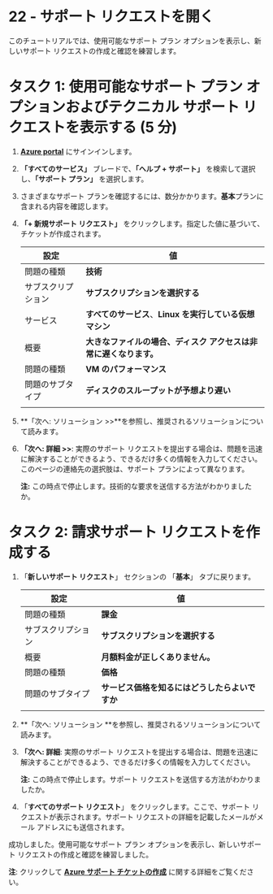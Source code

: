 ﻿---
wts:
    title: '22 - サポート リクエストを開く (5 分)'
    module: '現行のテストでは使用しません'
---
# 22 - サポート リクエストを開く

このチュートリアルでは、使用可能なサポート プラン オプションを表示し、新しいサポート リクエストの作成と確認を練習します。

# タスク 1: 使用可能なサポート プラン オプションおよびテクニカル サポート リクエストを表示する (5 分)

1. [**Azure portal**](https://portal.azure.com) にサインインします。

2. **「すべてのサービス」** ブレードで、**「ヘルプ + サポート」** を検索して選択し、**「サポート プラン」** を選択します。

3. さまざまなサポート プランを確認するには、数分かかります。**基本**プランに含まれる内容を確認します。 

4. **「+ 新規サポート リクエスト」** をクリックします。指定した値に基づいて、チケットが作成されます。 

    | 設定 | 値|
    |----|--------|
    | 問題の種類| **技術** |
    | サブスクリプション | **サブスクリプションを選択する** |
    | サービス | **すべてのサービス**、**Linux を実行している仮想マシン** |
    | 概要 | **大きなファイルの場合、ディスク アクセスは非常に遅くなります。** |
    | 問題の種類 | **VM のパフォーマンス** |
    | 問題のサブタイプ | **ディスクのスループットが予想より遅い** |    
    | | |

5. **「次へ: ソリューション >>**を参照し、推奨されるソリューションについて読みます。

6. **「次へ: 詳細 >>**: 実際のサポート リクエストを提出する場合は、問題を迅速に解決することができるよう、できるだけ多くの情報を入力してください。このページの連絡先の選択肢は、サポート プランによって異なります。 

    **注:** この時点で停止します。技術的な要求を送信する方法がわかりましたか。

# タスク 2: 請求サポート リクエストを作成する

1. 「**新しいサポート リクエスト**」 セクションの 「**基本**」 タブに戻ります。 

    | 設定 | 値|
    |----|--------|
    | 問題の種類| **課金** |
    | サブスクリプション | **サブスクリプションを選択する** |
    | 概要 | **月額料金が正しくありません。** |
    | 問題の種類 | **価格** |
    | 問題のサブタイプ | **サービス価格を知るにはどうしたらよいですか** |    
    | | |

2. **「次へ: ソリューション **を参照し、推奨されるソリューションについて読みます。

3. **「次へ: 詳細**:  実際のサポート リクエストを提出する場合は、問題を迅速に解決することができるよう、できるだけ多くの情報を入力してください。 

    **注:** この時点で停止します。サポート リクエストを送信する方法がわかりましたか。

4. 「**すべてのサポート リクエスト**」 をクリックします。ここで、サポート リクエストが表示されます。サポート リクエストの詳細を記載したメールがメール アドレスにも送信されます。

成功しました。使用可能なサポート プラン オプションを表示し、新しいサポート リクエストの作成と確認を練習しました。

**注**: クリックして [**Azure サポート チケットの作成**](https://azure.microsoft.com/ja-jp/support/create-ticket) に関する詳細をご覧ください。
